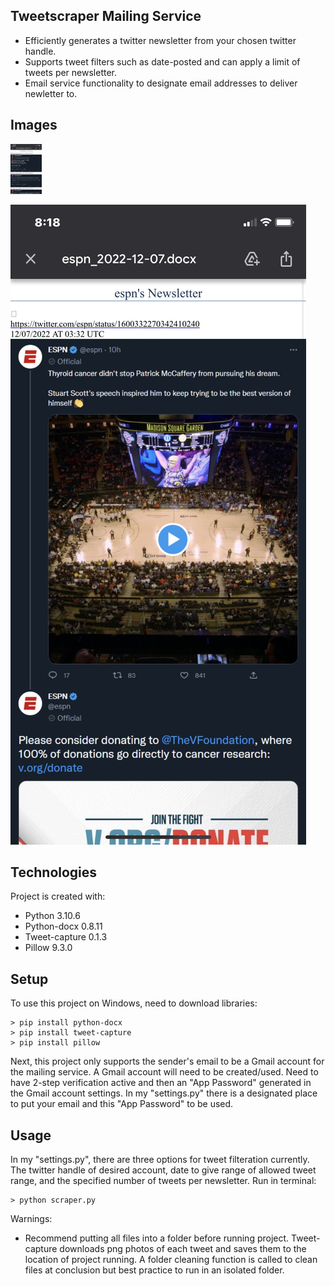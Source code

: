 ## Tweetscraper Mailing Service
* Efficiently generates a twitter newsletter from your chosen twitter handle.
* Supports tweet filters such as date-posted and can apply a limit of tweets per newsletter.
* Email service functionality to designate email addresses to deliver newletter to.

## Images
<img src="/images/newsletter1.jpeg" width="50" height="80">

![Newsletter2](/images/newsletter2.jpeg)

## Technologies
Project is created with:
* Python 3.10.6
* Python-docx 0.8.11
* Tweet-capture 0.1.3
* Pillow 9.3.0

## Setup
To use this project on Windows, need to download libraries:
```
> pip install python-docx
> pip install tweet-capture
> pip install pillow
```
Next, this project only supports the sender's email to be a Gmail account for the mailing service. A Gmail account will need to be created/used. Need to have 2-step verification active and then an "App Password" generated in the Gmail account settings. In my "settings.py" there is a designated place to put your email and this "App Password" to be used.

## Usage
In my "settings.py", there are three options for tweet filteration currently. The twitter handle of desired account, date to give range of allowed tweet range, and the specified number of tweets per newsletter. Run in terminal:
```
> python scraper.py
```
Warnings:
* Recommend putting all files into a folder before running project. Tweet-capture downloads png photos of each tweet and saves them to the location of project running. A folder cleaning function is called to clean files at conclusion but best practice to run in an isolated folder.
